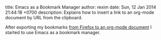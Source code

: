 title: Emacs as a Bookmark Manager
author: rexim
date: Sun, 12 Jan 2014 21:44:18 +0700
description: Explains how to insert a link to an org-mode document by URL from the clipboard.

After exporting my bookmarks
[from Firefox to an org-mode document](/firefox-bookmarks-to-org-mode.html)
I started to use Emacs as a bookmark manager.
